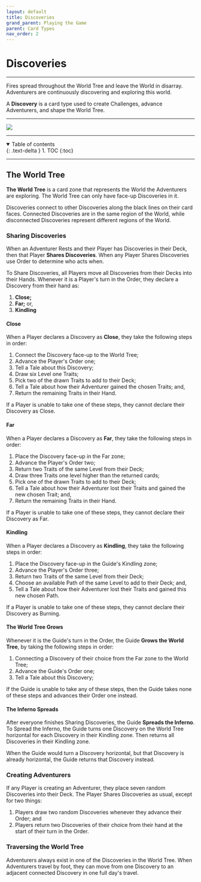 ```yaml
---
layout: default
title: Discoveries
grand_parent: Playing the Game
parent: Card Types
nav_order: 2
---
```


# Discoveries

---

Fires spread throughout the World Tree and leave the World in disarray. Adventurers are continuously discovering and exploring this world. 

A **Discovery** is a card type used to create Challenges, advance Adventurers, and shape the World Tree.

---

<img src="https://plerpsandplerps.github.io/Sprouting-Tales/artwork/Art_Inferno.png" >

---

<details open markdown="block">
  <summary>
    Table of contents
  </summary>
  {: .text-delta }
1. TOC
{:toc}
</details>

---
## The World Tree

**The World Tree** is a card zone that represents the World the Adventurers are exploring. The World Tree can only have face-up Discoveries in it. 

Discoveries connect to other Discoveries along the black lines on their card faces. Connected Discoveries are in the same region of the World, while disconnected Discoveries represent different regions of the World.

### Sharing Discoveries

When an Adventurer Rests and their Player has Discoveries in their Deck, then that Player **Shares Discoveries**. When any Player Shares Discoveries use Order to determine who acts when.

To Share Discoveries, all Players move all Discoveries from their Decks into their Hands. Whenever it is a Player's turn in the Order, they declare a Discovery from their hand as:

1. **Close;**
2. **Far;** or,
3. **Kindling**

#### **Close**

When a Player declares a Discovery as **Close**, they take the following steps in order: 

1. Connect the Discovery face-up to the World Tree;
2. Advance the Player's Order one;
3. Tell a Tale about this Discovery;
4. Draw six Level one Traits;
5. Pick two of the drawn Traits to add to their Deck; 
6. Tell a Tale about how their Adventurer gained the chosen Traits; and, 
7. Return the remaining Traits in their Hand. 

If a Player is unable to take one of these steps, they cannot declare their Discovery as Close. 

#### **Far**

When a Player declares a Discovery as **Far**, they take the following steps in order:

1. Place the Discovery face-up in the Far zone;
2. Advance the Player's Order two;
3. Return two Traits of the same Level from their Deck;
4. Draw three Traits one level higher than the returned cards;
5. Pick one of the drawn Traits to add to their Deck;
6. Tell a Tale about how their Adventurer lost their Traits and gained the new chosen Trait; and,
7. Return the remaining Traits in their Hand.

If a Player is unable to take one of these steps, they cannot declare their Discovery as Far. 

#### **Kindling**

When a Player declares a Discovery as **Kindling**, they take the following steps in order: 

1. Place the Discovery face-up in the Guide's Kindling zone;
2. Advance the Player's Order three;
3. Return two Traits of the same Level from their Deck; 
4. Choose an available Path of the same Level to add to their Deck; and,
5. Tell a Tale about how their Adventurer lost their Traits and gained this new chosen Path. 

If a Player is unable to take one of these steps, they cannot declare their Discovery as Burning. 

#### **The World Tree Grows**

Whenever it is the Guide's turn in the Order, the Guide **Grows the World Tree**, by taking the following steps in order: 

1. Connecting a Discovery of their choice from the Far zone to the World Tree;
2. Advance the Guide's Order one; 
3. Tell a Tale about this Discovery;

If the Guide is unable to take any of these steps, then the Guide takes none of these steps and advances their Order one instead.

#### **The Inferno Spreads**

After everyone finishes Sharing Discoveries, the Guide **Spreads the Inferno**. To Spread the Inferno, the Guide turns one Discovery on the World Tree horizontal for each Discovery in their Kindling zone. Then returns all Discoveries in their Kindling zone.  

When the Guide would turn a Discovery horizontal, but that Discovery is already horizontal, the Guide returns that Discovery instead.

### Creating Adventurers

If any Player is creating an Adventurer, they place seven random Discoveries into their Deck. The Player Shares Discoveries as usual, except for two things: 

1. Players draw two random Discoveries whenever they advance their Order; and
2. Players return two Discoveries of their choice from their hand at the start of their turn in the Order. 

### Traversing the World Tree
 
Adventurers always exist in one of the Discoveries in the World Tree. When Adventurers travel by foot, they can move from one Discovery to an adjacent connected Discovery in one full day's travel. 

<!-- 

## Discovery Gallery

-->